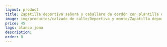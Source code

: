```yaml
---
layout: product
title: Zapatilla deportiva señora y caballero de cordón con plantilla de memoria 
image: img/productos/calzado de calle/Deportiva y monte/Zapatilla deportiva señora y caballero de cordón con plantilla de memoria =45=blanco joma.webp
price: 45
tags: blanco joma
description: 
order: 0
---
```


